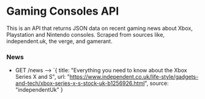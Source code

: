 # Gaming Consoles API 

This is an API that returns JSON data on recent gaming news about Xbox, Playstation and Nintendo consoles. Scraped from sources like, independent.uk, the verge, and gamerant.

### News

- GET /news 
  --> `{ title: "Everything you need to know about the Xbox Series X and S", url: "https://www.independent.co.uk/life-style/gadgets-and-tech/xbox-series-x-s-stock-uk-b1256926.html", source: "independentUk" } 